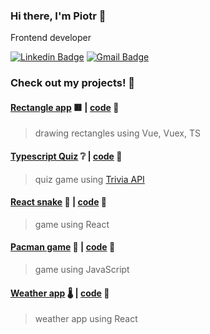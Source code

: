 ### Hi there, I'm Piotr 👋
Frontend developer

[![Linkedin Badge](https://img.shields.io/badge/-LinkedIn-blue?style=flat-square&logo=Linkedin&logoColor=white&link=https://www.linkedin.com/in/piotr-czajkowski-reda/)](https://www.linkedin.com/in/piotr-czajkowski-reda/)
[![Gmail Badge](https://img.shields.io/badge/-Gmail-c14438?style=flat-square&logo=Gmail&logoColor=white&link=mailto:sixtyto@gmail.com)](mailto:sixtyto@gmail.com)
<br>
### Check out my projects! 🚧

#### [Rectangle app](http://prostokaty.surge.sh/) 🟥 | [code](https://github.com/sixtyto/rectangles) 💾
> drawing rectangles using Vue, Vuex, TS

#### [Typescript Quiz](https://ts-quiz.surge.sh/) ❔ | [code](https://github.com/sixtyto/ts-quiz) 💾
> quiz game using [Trivia API](https://opentdb.com/)

#### [React snake](https://sixtyto-react-snake.surge.sh/) 🐍 | [code](https://github.com/sixtyto/Snake) 💾
> game using React

#### [Pacman game](https://sixtyto.github.io/pacman/) 👻 | [code](https://github.com/sixtyto/pacman) 💾
> game using JavaScript

#### [Weather app](https://sixtyto.github.io/weather-app/) 🌡️ | [code](https://github.com/sixtyto/weather-app) 💾
> weather app using React

